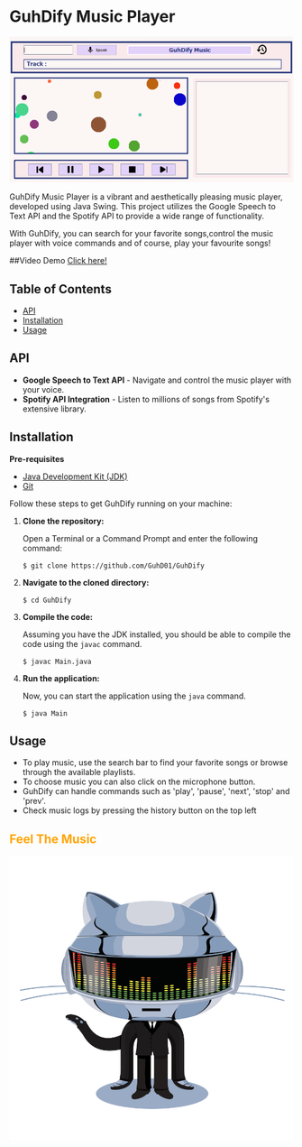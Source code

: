 # GuhDify Music Player

![Project Logo](src/asset/Cover.png)

GuhDify Music Player is a vibrant and aesthetically pleasing music player, developed using Java Swing. This project utilizes the Google Speech to Text API and the Spotify API to provide a wide range of functionality.

With GuhDify, you can search for your favorite songs,control the music player with voice commands and of course, play your favourite songs!

##Video Demo
[Click here!](https://drive.google.com/file/d/1WAH8hRPubWbPbAkhpY9w5enL1821BpyA/view?usp=sharing)


## Table of Contents

- [API](#api)
- [Installation](#installation)
- [Usage](#usage)

## API

* **Google Speech to Text API** - Navigate and control the music player with your voice.
* **Spotify API Integration** - Listen to millions of songs from Spotify's extensive library.

## Installation

**Pre-requisites**

- [Java Development Kit (JDK)](https://www.oracle.com/java/technologies/javase-jdk11-downloads.html)
- [Git](https://git-scm.com/downloads)

Follow these steps to get GuhDify running on your machine:

1. **Clone the repository:**

   Open a Terminal or a Command Prompt and enter the following command:

    ```
    $ git clone https://github.com/GuhD01/GuhDify
    ```

2. **Navigate to the cloned directory:**

    ```
    $ cd GuhDify
    ```

3. **Compile the code:**

   Assuming you have the JDK installed, you should be able to compile the code using the `javac` command.

    ```
    $ javac Main.java
    ```

4. **Run the application:**

   Now, you can start the application using the `java` command.

    ```
    $ java Main
    ```

## Usage

* To play music, use the search bar to find your favorite songs or browse through the available playlists.
* To choose music you can also click on the microphone button.
* GuhDify can handle commands such as 'play', 'pause', 'next', 'stop' and 'prev'.
* Check music logs by pressing the history button on the top left

<h2 style="color:orange;">Feel The Music</h2>

![DaftPunkGif](src/asset/Daft.gif)
